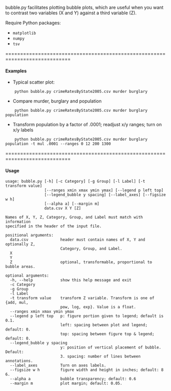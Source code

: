 bubble.py facilitates plotting bubble plots, which are useful when you 
want to contrast two variables (X and Y) against a third variable (Z).

Require Python packages:
- `matplotlib`
- `numpy`
- `tsv`

============================================================================

#### Examples

+ Typical scatter plot:
```
	python bubble.py crimeRatesByState2005.csv murder burglary
```

+ Compare murder, burglary and population
```
	python bubble.py crimeRatesByState2005.csv murder burglary population
```

+ Transform population by a factor of .0001; readjust x/y ranges; turn on x/y labels
```
	python bubble.py crimeRatesByState2005.csv murder burglary population -t mul .0001 --ranges 0 12 200 1300
```

============================================================================

#### Usage
```
usage: bubble.py [-h] [-c Category] [-g Group] [-l Label] [-t transform value]
                 [--ranges xmin xmax ymin ymax] [--legend p left top]
                 [--legend_bubble y spacing] [--label_axes] [--figsize w h]
                 [--alpha a] [--margin m]
                 data.csv X Y [Z]

Names of X, Y, Z, Category, Group, and Label must match with information
specified in the header of the input file.

positional arguments:
  data.csv              header must contain names of X, Y and optionally Z,
                        Category, Group, and Label.
  X
  Y
  Z                     optional, transformable, proportional to bubble areas.

optional arguments:
  -h, --help            show this help message and exit
  -c Category
  -g Group
  -l Label
  -t transform value    transform Z variable. Transform is one of {add, mul,
                        pow, log, exp}. Value is a float.
  --ranges xmin xmax ymin ymax
  --legend p left top   p: figure portion given to legend; default is 0.1.
                        left: spacing between plot and legend; default: 0.
                        top: spacing between figure top & legend; default: 0.
  --legend_bubble y spacing
                        y: position of vertical placement of bubble. Default:
                        3. spacing: number of lines between annotations.
  --label_axes          Turn on axes labels.
  --figsize w h         figure width and height in inches; default: 8 6.
  --alpha a             bubble transparency; default: 0.6
  --margin m            plot margin; default: 0.05.
```
